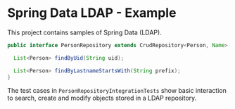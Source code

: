 # Spring Data LDAP - Example

This project contains samples of Spring Data (LDAP).


```java
public interface PersonRepository extends CrudRepository<Person, Name> {

  List<Person> findByUid(String uid);

  List<Person> findByLastnameStartsWith(String prefix);
}
```

The test cases in `PersonRepositoryIntegrationTests` show basic interaction to search, create and modify objects stored in a LDAP repository.

